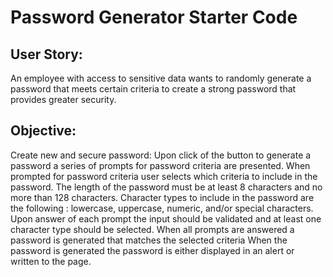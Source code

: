 # Password Generator Starter Code

## User Story:
An employee with access to sensitive data wants to randomly generate a password that meets certain criteria
to create a strong password that provides greater security.

## Objective:
Create new and secure password:
Upon click of the button to generate a password a series of prompts for password criteria are presented.
When prompted for password criteria
user selects which criteria to include in the password.
The length of the password
must be at least 8 characters and no more than 128 characters.
Character types to include in the password are the following : lowercase, uppercase, numeric, and/or special characters.
Upon answer of each prompt the input should be validated and at least one character type should be selected.
When all prompts are answered
a password is generated that matches the selected criteria
When the password is generated the password is either displayed in an alert or written to the page.

